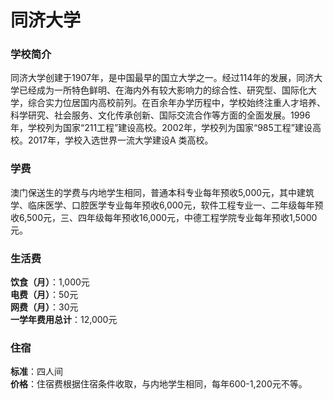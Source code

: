 # 同济大学
### 学校简介
同济大学创建于1907年，是中国最早的国立大学之一。经过114年的发展，同济大学已经成为一所特色鲜明、在海内外有较大影响力的综合性、研究型、国际化大学，综合实力位居国内高校前列。在百余年办学历程中，学校始终注重人才培养、科学研究、社会服务、文化传承创新、国际交流合作等方面的全面发展。1996年，学校列为国家“211工程”建设高校。2002年，学校列为国家“985工程”建设高校。2017年，学校入选世界一流大学建设A 类高校。

### 学费
澳门保送生的学费与内地学生相同，普通本科专业每年预收5,000元，其中建筑学、临床医学、口腔医学专业每年预收6,000元，软件工程专业一、二年级每年预收6,500元，三、四年级每年预收16,000元，中德工程学院专业每年预收1,5000元。

### 生活费
**饮食（月）**：1,000元  
**电费（月）**：50元  
**网费（月）**：30元  
**一学年费用总计**：12,000元  

### 住宿
**标准**：四人间  
**价格**：住宿费根据住宿条件收取，与内地学生相同，每年600-1,200元不等。  
